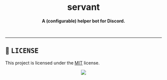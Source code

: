 <!---
this readme sucks
--->

<!--- TITLE --->
<h1 align="center"> servant </h1>

<!--- DESCRIPTION --->
<div align="center">
   <p>
   <strong>A (configurable) helper bot for Discord.</strong>
   </p>
   <br>
</div>

---

<!--- LICENSE --->
## :scroll: <samp>LICENSE</samp>
   This project is licensed under the [MIT](../LICENSE.md) license.

<p align="center">
   <img src="https://raw.githubusercontent.com/catppuccin/catppuccin/main/assets/footers/gray0_ctp_on_line.svg?sanitize=true"/>
</p>
